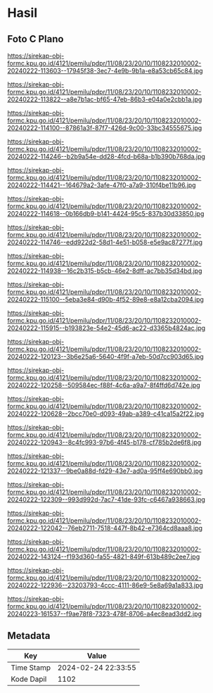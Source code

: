 # Hasil

## Foto C Plano

https://sirekap-obj-formc.kpu.go.id/4121/pemilu/pdpr/11/08/23/20/10/1108232010002-20240222-113603--17945f38-3ec7-4e9b-9b1a-e8a53cb65c84.jpg

https://sirekap-obj-formc.kpu.go.id/4121/pemilu/pdpr/11/08/23/20/10/1108232010002-20240222-113822--a8e7b1ac-bf65-47eb-86b3-e04a0e2cbb1a.jpg

https://sirekap-obj-formc.kpu.go.id/4121/pemilu/pdpr/11/08/23/20/10/1108232010002-20240222-114100--87861a3f-87f7-426d-9c00-33bc34555675.jpg

https://sirekap-obj-formc.kpu.go.id/4121/pemilu/pdpr/11/08/23/20/10/1108232010002-20240222-114246--b2b9a54e-dd28-4fcd-b68a-b1b390b768da.jpg

https://sirekap-obj-formc.kpu.go.id/4121/pemilu/pdpr/11/08/23/20/10/1108232010002-20240222-114421--164679a2-3afe-47f0-a7a9-310f4be11b96.jpg

https://sirekap-obj-formc.kpu.go.id/4121/pemilu/pdpr/11/08/23/20/10/1108232010002-20240222-114618--0b166db9-b141-4424-95c5-837b30d33850.jpg

https://sirekap-obj-formc.kpu.go.id/4121/pemilu/pdpr/11/08/23/20/10/1108232010002-20240222-114746--edd922d2-58d1-4e51-b058-e5e9ac87277f.jpg

https://sirekap-obj-formc.kpu.go.id/4121/pemilu/pdpr/11/08/23/20/10/1108232010002-20240222-114938--16c2b315-b5cb-46e2-8dff-ac7bb35d34bd.jpg

https://sirekap-obj-formc.kpu.go.id/4121/pemilu/pdpr/11/08/23/20/10/1108232010002-20240222-115100--5eba3e84-d90b-4f52-89e8-e8a12cba2094.jpg

https://sirekap-obj-formc.kpu.go.id/4121/pemilu/pdpr/11/08/23/20/10/1108232010002-20240222-115915--b193823e-54e2-45d6-ac22-d3365b4824ac.jpg

https://sirekap-obj-formc.kpu.go.id/4121/pemilu/pdpr/11/08/23/20/10/1108232010002-20240222-120123--3b6e25a6-5640-4f9f-a7eb-50d7cc903d65.jpg

https://sirekap-obj-formc.kpu.go.id/4121/pemilu/pdpr/11/08/23/20/10/1108232010002-20240222-120258--509584ec-f88f-4c6a-a9a7-8f4ffd6d742e.jpg

https://sirekap-obj-formc.kpu.go.id/4121/pemilu/pdpr/11/08/23/20/10/1108232010002-20240222-120628--2bcc70e0-d093-49ab-a389-c41ca15a2f22.jpg

https://sirekap-obj-formc.kpu.go.id/4121/pemilu/pdpr/11/08/23/20/10/1108232010002-20240222-120943--8c4fc993-97b6-4f45-b178-cf785b2de6f8.jpg

https://sirekap-obj-formc.kpu.go.id/4121/pemilu/pdpr/11/08/23/20/10/1108232010002-20240222-121337--9be0a88d-fd29-43e7-ad0a-95ff4e690bb0.jpg

https://sirekap-obj-formc.kpu.go.id/4121/pemilu/pdpr/11/08/23/20/10/1108232010002-20240222-122309--993d992d-7ac7-41de-93fc-c6467a938663.jpg

https://sirekap-obj-formc.kpu.go.id/4121/pemilu/pdpr/11/08/23/20/10/1108232010002-20240222-122042--76eb2711-7518-447f-8b42-e7364cd8aaa8.jpg

https://sirekap-obj-formc.kpu.go.id/4121/pemilu/pdpr/11/08/23/20/10/1108232010002-20240222-143124--f193d360-fa55-4821-849f-613b489c2ee7.jpg

https://sirekap-obj-formc.kpu.go.id/4121/pemilu/pdpr/11/08/23/20/10/1108232010002-20240222-122936--23203793-4ccc-4111-86e9-5e8a69a1a833.jpg

https://sirekap-obj-formc.kpu.go.id/4121/pemilu/pdpr/11/08/23/20/10/1108232010002-20240223-161537--f9ae78f8-7323-478f-8706-a4ec8ead3dd2.jpg


## Metadata

| Key        | Value               |
| ---------- | ------------------- |
| Time Stamp | 2024-02-24 22:33:55 |
| Kode Dapil | 1102                |



